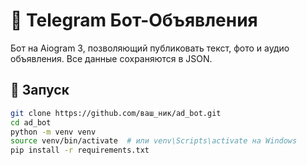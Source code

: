 # 📢 Telegram Бот-Объявления

Бот на Aiogram 3, позволяющий публиковать текст, фото и аудио объявления. Все данные сохраняются в JSON.

## 🚀 Запуск

```bash
git clone https://github.com/ваш_ник/ad_bot.git
cd ad_bot
python -m venv venv
source venv/bin/activate  # или venv\Scripts\activate на Windows
pip install -r requirements.txt